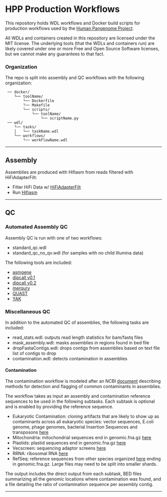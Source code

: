 # HPP Production Workflows

This repository holds WDL workflows and Docker build scripts for 
production workflows used by the [Human Pangenome Project](https://humanpangenome.org/).

All WDLs and containers created in this repository are licensed under the MIT license. The underlying tools (that the WDLs and containers run) are likely covered under one or more Free and Open Source Software licenses, but we cannot make any guarantees to that fact.

### Organization
The repo is split into assembly and QC workflows with the following organization:

```
 ── docker/
    └── toolName/
        └── Dockerfile
        └── Makefile
        └── scripts/
            └── toolName/
                └── scriptName.py
 ── wdl/
    └── tasks/
    │   └── taskName.wdl
    └── workflows/ 
        └── workFlowName.wdl
```

------------------


## Assembly

Assemblies are produced with Hifiasm from reads filtered with HiFiAdapterFilt:
* Filter HiFi Data w/ [HiFiAdapterFilt](https://github.com/sheinasim/HiFiAdapterFilt/tree/master/DB)
* Run [Hifiasm](https://github.com/chhylp123/hifiasm)

------------------

## QC

### Automated Assembly QC

Assembly QC is run with one of two workflows:
* standard_qc.wdl
* standard_qc_no_qv.wdl (for samples with no child Illumina data)

The following tools are included:
* [asmgene](https://github.com/lh3/minimap2)
* [dipcall v0.1](https://github.com/lh3/dipcall/tree/v0.1)
* [dipcall v0.2](https://github.com/lh3/dipcall/tree/v0.2)
* [merqury](https://github.com/marbl/merqury)
* [QUAST](https://sourceforge.net/projects/quast/files/)
* [YAK](https://github.com/lh3/yak)

### Miscellaneous QC

In addition to the automated QC of assemblies, the following tasks are included:
* read_stats.wdl: outputs read length statistics for bam/fastq files
* mask_assembly.wdl: masks assemblies in regions found in bed file
* dropFastaContigs.wdl: drops contigs from assemblies based on text file list of contigs to drop
* contamination.wdl: detects contamination in assemblies

#### Contamination

The contamination workflow is modeled after an NCBI [document](https://https.ncbi.nlm.nih.gov/tools/vecscreen/contam/) 
describing methods for detection and flagging of common
contaminants in assemblies.  

The workflow takes as input an assembly and
contamination reference sequences to be used in the following subtasks.
Each subtask is optional and is enabled by providing the reference sequence.
* Eukaryotic Contamination: cloning artifacts that are likely to show up 
as contaminants across all eukaryotic species: vector sequences, 
E.coli genome, phage genomes, bacterial Insertion Sequences and 
transposons [here](https://ftp.ncbi.nlm.nih.gov/pub/kitts/contam_in_euks.fa.gz)
* Mitochondria: mitochondrial sequences end in genomic.fna.gz [here](https://ftp.ncbi.nlm.nih.gov/refseq/release/mitochondrion/)
* Plastids: plastid sequences end in genomic.fna.gz [here](https://ftp.ncbi.nlm.nih.gov/refseq/release/plastid/)
* Vecscreen: sequencing adaptor screens [here](https://ftp.ncbi.nlm.nih.gov/pub/kitts/adaptors_for_screening_euks.fa)
* RRNA: ribosomal RNA [here](https://ftp.ncbi.nlm.nih.gov/pub/kitts/rrna.gz)
* RefSeq: reference sequences from other species organized 
[here](https://ftp.ncbi.nlm.nih.gov/refseq/release/) ending in genomic.fna.gz.
Large files may need to be split into smaller shards.

The output includes the direct output from each subtask, BED files 
summarizing all the genomic locations where contamination was found, and 
a file detailing the ratio of contamination sequence per assembly contig.

------------------ 


